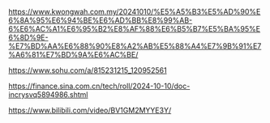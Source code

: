 https://www.kwongwah.com.my/20241010/%E5%A5%B3%E5%AD%90%E6%8A%95%E6%94%BE%E6%AD%BB%E8%99%AB-6%E6%AC%A1%E6%95%B2%E8%AF%88%E6%B5%B7%E5%BA%95%E6%8D%9E-%E7%BD%AA%E6%88%90%E8%A2%AB%E5%88%A4%E7%9B%91%E7%A6%81%E7%BD%9A%E6%AC%BE/

https://www.sohu.com/a/815231215_120952561

https://finance.sina.com.cn/tech/roll/2024-10-10/doc-incrysvq5894986.shtml

https://www.bilibili.com/video/BV1GM2MYYE3Y/